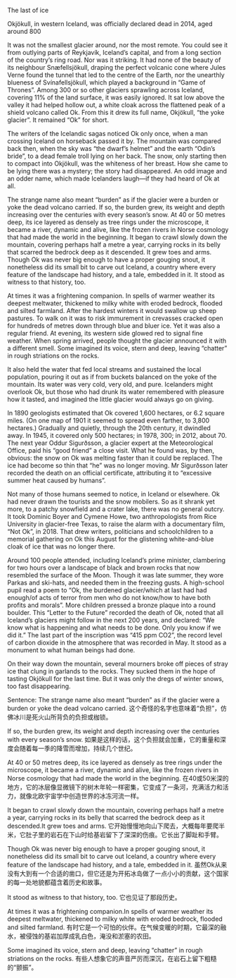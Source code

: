 The last of ice

Okjökull, in western Iceland, was officially declared dead in 2014, aged around 800

It was not the smallest glacier around, nor the most remote. You could see it from outlying parts of Reykjavík, Iceland’s capital, and from a long section of the country’s ring road. Nor was it striking. It had none of the beauty of its neighbour Snæfellsjökull, draping the perfect volcanic cone where Jules Verne found the tunnel that led to the centre of the Earth, nor the unearthly blueness of Svínafellsjökull, which played a background in “Game of Thrones”. Among 300 or so other glaciers sprawling across Iceland, covering 11% of the land surface, it was easily ignored. It sat low above the valley it had helped hollow out, a white cloak across the flattened peak of a shield volcano called Ok. From this it drew its full name, Okjökull, “the yoke glacier”. It remained “Ok” for short.

The writers of the Icelandic sagas noticed Ok only once, when a man crossing Iceland on horseback passed it by. The mountain was compared back then, when the sky was “the dwarf’s helmet” and the earth “Odin’s bride”, to a dead female troll lying on her back. The snow, only starting then to compact into Okjökull, was the whiteness of her breast. How she came to be lying there was a mystery; the story had disappeared. An odd image and an odder name, which made Icelanders laugh—if they had heard of Ok at all.

The strange name also meant “burden” as if the glacier were a burden or yoke the dead volcano carried. If so, the burden grew, its weight and depth increasing over the centuries with every season’s snow. At 40 or 50 metres deep, its ice layered as densely as tree rings under the microscope, it became a river, dynamic and alive, like the frozen rivers in Norse cosmology that had made the world in the beginning. It began to crawl slowly down the mountain, covering perhaps half a metre a year, carrying rocks in its belly that scarred the bedrock deep as it descended. It grew toes and arms. Though Ok was never big enough to have a proper gouging snout, it nonetheless did its small bit to carve out Iceland, a country where every feature of the landscape had history, and a tale, embedded in it. It stood as witness to that history, too.

At times it was a frightening companion. In spells of warmer weather its deepest meltwater, thickened to milky white with eroded bedrock, flooded and silted farmland. After the hardest winters it would swallow up sheep pastures. To walk on it was to risk immurement in crevasses cracked open for hundreds of metres down through blue and bluer ice. Yet it was also a regular friend. At evening, its western side glowed red to signal fine weather. When spring arrived, people thought the glacier announced it with a different smell. Some imagined its voice, stern and deep, leaving “chatter” in rough striations on the rocks.

It also held the water that fed local streams and sustained the local population, pouring it out as if from buckets balanced on the yoke of the mountain. Its water was very cold, very old, and pure. Icelanders might overlook Ok, but those who had drunk its water remembered with pleasure how it tasted, and imagined the little glacier would always go on giving.

In 1890 geologists estimated that Ok covered 1,600 hectares, or 6.2 square miles. (On one map of 1901 it seemed to spread even farther, to 3,800 hectares.) Gradually and quietly, through the 20th century, it dwindled away. In 1945, it covered only 500 hectares; in 1978, 300; in 2012, about 70. The next year Oddur Sigurðsson, a glacier expert at the Meteorological Office, paid his “good friend” a close visit. What he found was, by then, obvious: the snow on Ok was melting faster than it could be replaced. The ice had become so thin that “he” was no longer moving. Mr Sigurðsson later recorded the death on an official certificate, attributing it to “excessive summer heat caused by humans”.

Not many of those humans seemed to notice, in Iceland or elsewhere. Ok had never drawn the tourists and the snow mobilers. So as it shrank yet more, to a patchy snowfield and a crater lake, there was no general outcry. It took Dominic Boyer and Cymene Howe, two anthropologists from Rice University in glacier-free Texas, to raise the alarm with a documentary film, “Not Ok”, in 2018. That drew writers, politicians and schoolchildren to a memorial gathering on Ok this August for the glistening white-and-blue cloak of ice that was no longer there.

Around 100 people attended, including Iceland’s prime minister, clambering for two hours over a landscape of black and brown rocks that now resembled the surface of the Moon. Though it was late summer, they wore Parkas and ski-hats, and needed them in the freezing gusts. A high-school pupil read a poem to “Ok, the burdened glacier/which at last had had enough/of acts of terror from men who do not know/how to have both profits and morals”. More children pressed a bronze plaque into a round boulder. This “Letter to the Future” recorded the death of Ok, noted that all Iceland’s glaciers might follow in the next 200 years, and declared: “We know what is happening and what needs to be done. Only you know if we did it.” The last part of the inscription was “415 ppm CO2”, the record level of carbon dioxide in the atmosphere that was recorded in May. It stood as a monument to what human beings had done.

On their way down the mountain, several mourners broke off pieces of stray ice that clung in garlands to the rocks. They sucked them in the hope of tasting Okjökull for the last time. But it was only the dregs of winter snows, too fast disappearing.

Sentence:
The strange name also meant “burden” as if the glacier were a burden or yoke the dead volcano carried.
这个奇怪的名字也意味着“负担”，仿佛冰川是死火山所背负的负担或枷锁。

If so, the burden grew, its weight and depth increasing over the centuries with every season’s snow.
如果是这样的话，这个负担就会加重，它的重量和深度会随着每一季的降雪而增加，持续几个世纪。

At 40 or 50 metres deep, its ice layered as densely as tree rings under the microscope, it became a river, dynamic and alive, like the frozen rivers in Norse cosmology that had made the world in the beginning.
在40或50米深的地方，它的冰层像显微镜下的树木年轮一样密集，它变成了一条河，充满活力和活力，就像北欧宇宙学中创造世界的冰冻河流一样。

It began to crawl slowly down the mountain, covering perhaps half a metre a year, carrying rocks in its belly that scarred the bedrock deep as it descended.It grew toes and arms.
它开始慢慢地向山下爬去，大概每年要爬半米，它肚子里的岩石在下山时给基岩留下了深深的伤痕。它长出了脚趾和手臂。

Though Ok was never big enough to have a proper gouging snout, it nonetheless did its small bit to carve out Iceland, a country where every feature of the landscape had history, and a tale, embedded in it.
虽然Ok从来没有大到有一个合适的凿口，但它还是为开拓冰岛做了一点小小的贡献，这个国家的每一处地貌都蕴含着历史和故事。

It stood as witness to that history, too.
它也见证了那段历史。

At times it was a frightening companion.In spells of warmer weather its deepest meltwater, thickened to milky white with eroded bedrock, flooded and silted farmland.
有时它是一个可怕的伙伴。在气候变暖的时期，它最深的融水，被侵蚀的基岩加厚成乳白色，淹没和淤塞的农田。

Some imagined its voice, stern and deep, leaving “chatter” in rough striations on the rocks.
有些人想象它的声音严厉而深沉，在岩石上留下粗糙的“颤振”。